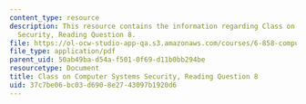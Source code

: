 ```yaml
---
content_type: resource
description: This resource contains the information regarding Class on Computer Systems
  Security, Reading Question 8.
file: https://ol-ocw-studio-app-qa.s3.amazonaws.com/courses/6-858-computer-systems-security-fall-2014/37c7be06bc03d6908e2743097b1920d6_MIT6_858F14_Reading8.pdf
file_type: application/pdf
parent_uid: 50ab49ba-d54a-f501-0f69-d11b0bb294be
resourcetype: Document
title: Class on Computer Systems Security, Reading Question 8
uid: 37c7be06-bc03-d690-8e27-43097b1920d6
---
```

